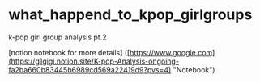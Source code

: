 # what_happend_to_kpop_girlgroups
k-pop girl group analysis pt.2

[notion notebook for more details] ([https://www.google.com](https://g1gigi.notion.site/K-pop-Analysis-ongoing-fa2ba660b83445b6989cd569a22419d9?pvs=4) "Notebook") 

